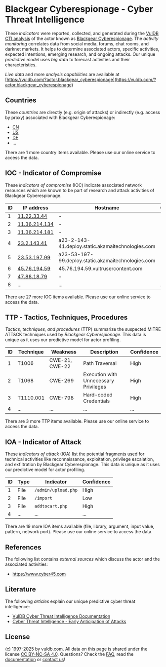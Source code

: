 # Blackgear Cyberespionage - Cyber Threat Intelligence

These _indicators_ were reported, collected, and generated during the [VulDB CTI analysis](https://vuldb.com/?kb.cti) of the actor known as [Blackgear Cyberespionage](https://vuldb.com/?actor.blackgear_cyberespionage). The _activity monitoring_ correlates data from social media, forums, chat rooms, and darknet markets. It helps to determine associated actors, specific activities, expected intentions, emerging research, and ongoing attacks. Our unique _predictive model_ uses _big data_ to forecast activities and their characteristics.

_Live data_ and more _analysis capabilities_ are available at [https://vuldb.com/?actor.blackgear_cyberespionage](https://vuldb.com/?actor.blackgear_cyberespionage)

## Countries

These _countries_ are directly (e.g. origin of attacks) or indirectly (e.g. access by proxy) associated with Blackgear Cyberespionage:

* [CN](https://vuldb.com/?country.cn)
* [US](https://vuldb.com/?country.us)
* [DE](https://vuldb.com/?country.de)
* ...

There are 1 more country items available. Please use our online service to access the data.

## IOC - Indicator of Compromise

These _indicators of compromise_ (IOC) indicate associated network resources which are known to be part of research and attack activities of Blackgear Cyberespionage.

ID | IP address | Hostname | Campaign | Confidence
-- | ---------- | -------- | -------- | ----------
1 | [11.22.33.44](https://vuldb.com/?ip.11.22.33.44) | - | - | High
2 | [11.36.214.134](https://vuldb.com/?ip.11.36.214.134) | - | - | High
3 | [11.36.214.181](https://vuldb.com/?ip.11.36.214.181) | - | - | High
4 | [23.2.143.41](https://vuldb.com/?ip.23.2.143.41) | a23-2-143-41.deploy.static.akamaitechnologies.com | - | High
5 | [23.53.197.99](https://vuldb.com/?ip.23.53.197.99) | a23-53-197-99.deploy.static.akamaitechnologies.com | - | High
6 | [45.76.194.59](https://vuldb.com/?ip.45.76.194.59) | 45.76.194.59.vultrusercontent.com | - | Medium
7 | [47.88.18.79](https://vuldb.com/?ip.47.88.18.79) | - | - | High
8 | ... | ... | ... | ...

There are 27 more IOC items available. Please use our online service to access the data.

## TTP - Tactics, Techniques, Procedures

_Tactics, techniques, and procedures_ (TTP) summarize the suspected MITRE ATT&CK techniques used by _Blackgear Cyberespionage_. This data is unique as it uses our predictive model for actor profiling.

ID | Technique | Weakness | Description | Confidence
-- | --------- | -------- | ----------- | ----------
1 | T1006 | CWE-21, CWE-22 | Path Traversal | High
2 | T1068 | CWE-269 | Execution with Unnecessary Privileges | High
3 | T1110.001 | CWE-798 | Hard-coded Credentials | High
4 | ... | ... | ... | ...

There are 3 more TTP items available. Please use our online service to access the data.

## IOA - Indicator of Attack

These _indicators of attack_ (IOA) list the potential fragments used for technical activities like reconnaissance, exploitation, privilege escalation, and exfiltration by Blackgear Cyberespionage. This data is unique as it uses our predictive model for actor profiling.

ID | Type | Indicator | Confidence
-- | ---- | --------- | ----------
1 | File | `/admin/upload.php` | High
2 | File | `/import` | Low
3 | File | `addtocart.php` | High
4 | ... | ... | ...

There are 19 more IOA items available (file, library, argument, input value, pattern, network port). Please use our online service to access the data.

## References

The following list contains _external sources_ which discuss the actor and the associated activities:

* https://www.cyber45.com

## Literature

The following _articles_ explain our unique predictive cyber threat intelligence:

* [VulDB Cyber Threat Intelligence Documentation](https://vuldb.com/?kb.cti)
* [Cyber Threat Intelligence - Early Anticipation of Attacks](https://www.scip.ch/en/?labs.20201022)

## License

(c) [1997-2025](https://vuldb.com/?kb.changelog) by [vuldb.com](https://vuldb.com/?kb.about). All data on this page is shared under the license [CC BY-NC-SA 4.0](https://creativecommons.org/licenses/by-nc-sa/4.0/). Questions? Check the [FAQ](https://vuldb.com/?kb.faq), read the [documentation](https://vuldb.com/?kb) or [contact us](https://vuldb.com/?contact)!
